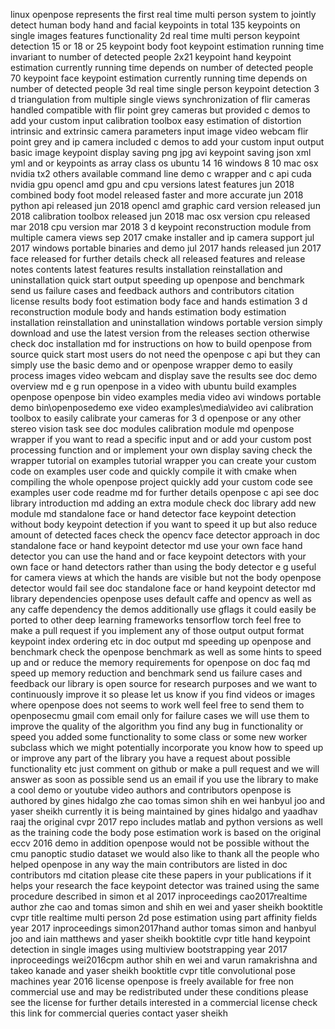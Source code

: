 linux openpose represents the first real time multi person system to jointly detect human body hand and facial keypoints in total 135 keypoints on single images features functionality 2d real time multi person keypoint detection 15 or 18 or 25 keypoint body foot keypoint estimation running time invariant to number of detected people 2x21 keypoint hand keypoint estimation currently running time depends on number of detected people 70 keypoint face keypoint estimation currently running time depends on number of detected people 3d real time single person keypoint detection 3 d triangulation from multiple single views synchronization of flir cameras handled compatible with flir point grey cameras but provided c demos to add your custom input calibration toolbox easy estimation of distortion intrinsic and extrinsic camera parameters input image video webcam flir point grey and ip camera included c demos to add your custom input output basic image keypoint display saving png jpg avi keypoint saving json xml yml and or keypoints as array class os ubuntu 14 16 windows 8 10 mac osx nvidia tx2 others available command line demo c wrapper and c api cuda nvidia gpu opencl amd gpu and cpu versions latest features jun 2018 combined body foot model released faster and more accurate jun 2018 python api released jun 2018 opencl amd graphic card version released jun 2018 calibration toolbox released jun 2018 mac osx version cpu released mar 2018 cpu version mar 2018 3 d keypoint reconstruction module from multiple camera views sep 2017 cmake installer and ip camera support jul 2017 windows portable binaries and demo jul 2017 hands released jun 2017 face released for further details check all released features and release notes contents latest features results installation reinstallation and uninstallation quick start output speeding up openpose and benchmark send us failure cases and feedback authors and contributors citation license results body foot estimation body face and hands estimation 3 d reconstruction module body and hands estimation body estimation installation reinstallation and uninstallation windows portable version simply download and use the latest version from the releases section otherwise check doc installation md for instructions on how to build openpose from source quick start most users do not need the openpose c api but they can simply use the basic demo and or openpose wrapper demo to easily process images video webcam and display save the results see doc demo overview md e g run openpose in a video with ubuntu build examples openpose openpose bin video examples media video avi windows portable demo bin\openposedemo exe video examples\media\video avi calibration toolbox to easily calibrate your cameras for 3 d openpose or any other stereo vision task see doc modules calibration module md openpose wrapper if you want to read a specific input and or add your custom post processing function and or implement your own display saving check the wrapper tutorial on examples tutorial wrapper you can create your custom code on examples user code and quickly compile it with cmake when compiling the whole openpose project quickly add your custom code see examples user code readme md for further details openpose c api see doc library introduction md adding an extra module check doc library add new module md standalone face or hand detector face keypoint detection without body keypoint detection if you want to speed it up but also reduce amount of detected faces check the opencv face detector approach in doc standalone face or hand keypoint detector md use your own face hand detector you can use the hand and or face keypoint detectors with your own face or hand detectors rather than using the body detector e g useful for camera views at which the hands are visible but not the body openpose detector would fail see doc standalone face or hand keypoint detector md library dependencies openpose uses default caffe and opencv as well as any caffe dependency the demos additionally use gflags it could easily be ported to other deep learning frameworks tensorflow torch feel free to make a pull request if you implement any of those output output format keypoint index ordering etc in doc output md speeding up openpose and benchmark check the openpose benchmark as well as some hints to speed up and or reduce the memory requirements for openpose on doc faq md speed up memory reduction and benchmark send us failure cases and feedback our library is open source for research purposes and we want to continuously improve it so please let us know if you find videos or images where openpose does not seems to work well feel free to send them to openposecmu gmail com email only for failure cases we will use them to improve the quality of the algorithm you find any bug in functionality or speed you added some functionality to some class or some new worker subclass which we might potentially incorporate you know how to speed up or improve any part of the library you have a request about possible functionality etc just comment on github or make a pull request and we will answer as soon as possible send us an email if you use the library to make a cool demo or youtube video authors and contributors openpose is authored by gines hidalgo zhe cao tomas simon shih en wei hanbyul joo and yaser sheikh currently it is being maintained by gines hidalgo and yaadhav raaj the original cvpr 2017 repo includes matlab and python versions as well as the training code the body pose estimation work is based on the original eccv 2016 demo in addition openpose would not be possible without the cmu panoptic studio dataset we would also like to thank all the people who helped openpose in any way the main contributors are listed in doc contributors md citation please cite these papers in your publications if it helps your research the face keypoint detector was trained using the same procedure described in simon et al 2017 inproceedings cao2017realtime author zhe cao and tomas simon and shih en wei and yaser sheikh booktitle cvpr title realtime multi person 2d pose estimation using part affinity fields year 2017 inproceedings simon2017hand author tomas simon and hanbyul joo and iain matthews and yaser sheikh booktitle cvpr title hand keypoint detection in single images using multiview bootstrapping year 2017 inproceedings wei2016cpm author shih en wei and varun ramakrishna and takeo kanade and yaser sheikh booktitle cvpr title convolutional pose machines year 2016 license openpose is freely available for free non commercial use and may be redistributed under these conditions please see the license for further details interested in a commercial license check this link for commercial queries contact yaser sheikh